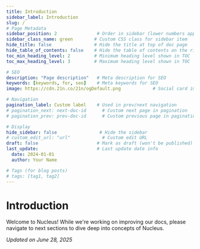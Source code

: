 ```yaml
---
title: Introduction
sidebar_label: Introduction
slug: /
# Page Metadata
sidebar_position: 2               # Order in sidebar (lower numbers appear first)
sidebar_class_name: green        # Custom CSS class for sidebar item
hide_title: false                # Hide the title at top of doc page
hide_table_of_contents: false    # Hide the table of contents on the right
toc_min_heading_level: 2         # Minimum heading level shown in TOC
toc_max_heading_level: 3         # Maximum heading level shown in TOC

# SEO
description: "Page description"   # Meta description for SEO
keywords: [keywords, for, seo]    # Meta keywords for SEO
image: https://cdn.21n.co/21n/ogDefault.png            # Social card images

# Navigation
pagination_label: Custom label    # Used in prev/next navigation
# pagination_next: next-doc-id      # Custom next page in pagination
# pagination_prev: prev-doc-id      # Custom previous page in pagination

# Display
hide_sidebar: false                # Hide the sidebar
# custom_edit_url: "url"            # Custom edit URL
draft: false                      # Mark as draft (won't be published)
last_update:                      # Last update date info
  date: 2024-01-01
  author: Your Name

# Tags (for blog posts)
# tags: [tag1, tag2]
---
```








# Introduction

Welcome to Nucleus! While we're working on improving our docs, please navigate to next sections to dive deep into concepts of Nucleus.






*Updated on June 28, 2025*
